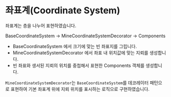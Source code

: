 # 좌표계(Coordinate System)

좌표계는 층을 나누어 표현하였습니다.

BaseCoordinateSystem -> MineCoordinateSystemDecorator -> Components

- BaseCoordinateSystem 에서 크기에 맞는 빈 좌표지를 그립니다.
- MineCoordinateSystemDecorator 에서 좌표 내 위치값에 맞는 지뢰를 생성합니다.
- 빈 좌표와 생서된 지뢰의 위치를 중첩해서 표현한 Components 객체를 생성합니다.

`MineCoordinateSystemDecorator`는 `BaseCoordinateSystem`를 데코레이터 패턴으로 표현하여
 기본 좌표계 위에 지뢰 위치를 표시하는 로직으로 구현하였습니다. 
